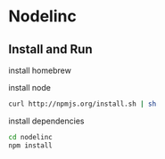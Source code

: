 # Nodelinc

## Install and Run

install homebrew

install node
```bash
curl http://npmjs.org/install.sh | sh 
```

install dependencies
```bash
cd nodelinc
npm install 
```
